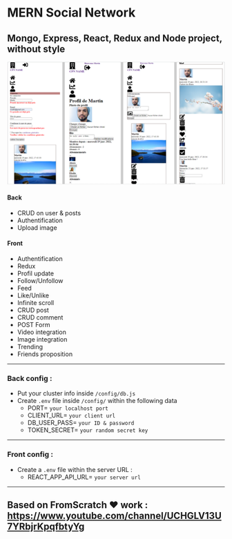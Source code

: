 # MERN Social Network

## Mongo, Express, React, Redux and Node project, without style

![Screenchot-preview](./client/public/assets/img/github.png)

#### Back

-   CRUD on user & posts
-   Authentification
-   Upload image

#### Front

-   Authentification
-   Redux
-   Profil update
-   Follow/Unfollow
-   Feed
-   Like/Unlike
-   Infinite scroll
-   CRUD post
-   CRUD comment
-   POST Form
-   Video integration
-   Image integration
-   Trending
-   Friends proposition

---

### Back config :

-   Put your cluster info inside `/config/db.js`
-   Create `.env` file inside `/config/` within the following data
    -   PORT= `your localhost port`
    -   CLIENT_URL= `your client url`
    -   DB_USER_PASS= `your ID & password`
    -   TOKEN_SECRET= `your random secret key`

---

### Front config :

-   Create a `.env` file within the server URL :
    -   REACT_APP_API_URL= `your server url`

---

## Based on FromScratch ❤️ work : https://www.youtube.com/channel/UCHGLV13U7YRbjrKpqfbtyYg
